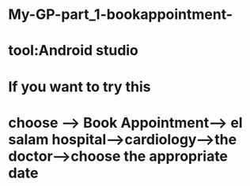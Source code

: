 # My-GP-part_1-bookappointment-
# tool:Android studio
# If you want to try this 
# choose --> Book Appointment--> el salam hospital-->cardiology-->the doctor-->choose the appropriate date
